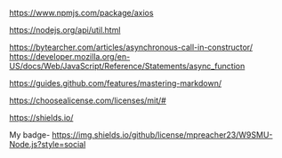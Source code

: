 <!-- **** Resrou -->

<!-- Using Axios NPM with Node.js-->
https://www.npmjs.com/package/axios

<!-- NPM Util -->
https://nodejs.org/api/util.html

<!-- Async functions -->
https://bytearcher.com/articles/asynchronous-call-in-constructor/
https://developer.mozilla.org/en-US/docs/Web/JavaScript/Reference/Statements/async_function



<!-- Proper markdown guide -->
https://guides.github.com/features/mastering-markdown/

<!-- Choosing a license type -->
https://choosealicense.com/licenses/mit/#

<!-- Badges and how to use them -->
https://shields.io/

My badge-  https://img.shields.io/github/license/mpreacher23/W9SMU-Node.js?style=social